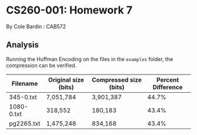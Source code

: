 # CS260-001: Homework 7

By Cole Bardin : CAB572

## Analysis

Running the Huffman Encoding on the files in the `examples` folder, the compression can be verified.

| Filename | Original size (bits) | Compressed size (bits) | Percent Difference |
| - | - | - | - |
| 345-0.txt | 7,051,784 | 3,901,387 | 44.7% |
| 1080-0.txt | 318,552 | 180,183 | 43.4% |
| pg2265.txt | 1,475,248 | 834,168 | 43.4% |